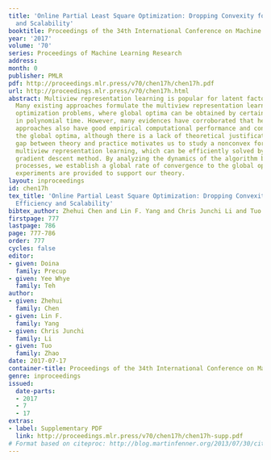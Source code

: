 ```yaml
---
title: 'Online Partial Least Square Optimization: Dropping Convexity for Better Efficiency
  and Scalability'
booktitle: Proceedings of the 34th International Conference on Machine Learning
year: '2017'
volume: '70'
series: Proceedings of Machine Learning Research
address: 
month: 0
publisher: PMLR
pdf: http://proceedings.mlr.press/v70/chen17h/chen17h.pdf
url: http://proceedings.mlr.press/v70/chen17h.html
abstract: Multiview representation learning is popular for latent factor analysis.
  Many existing approaches formulate the multiview representation learning as convex
  optimization problems, where global optima can be obtained by certain algorithms
  in polynomial time. However, many evidences have corroborated that heuristic nonconvex
  approaches also have good empirical computational performance and convergence to
  the global optima, although there is a lack of theoretical justification. Such a
  gap between theory and practice motivates us to study a nonconvex formulation for
  multiview representation learning, which can be efficiently solved by a simple stochastic
  gradient descent method. By analyzing the dynamics of the algorithm based on diffusion
  processes, we establish a global rate of convergence to the global optima. Numerical
  experiments are provided to support our theory.
layout: inproceedings
id: chen17h
tex_title: 'Online Partial Least Square Optimization: Dropping Convexity for Better
  Efficiency and Scalability'
bibtex_author: Zhehui Chen and Lin F. Yang and Chris Junchi Li and Tuo Zhao
firstpage: 777
lastpage: 786
page: 777-786
order: 777
cycles: false
editor:
- given: Doina
  family: Precup
- given: Yee Whye
  family: Teh
author:
- given: Zhehui
  family: Chen
- given: Lin F.
  family: Yang
- given: Chris Junchi
  family: Li
- given: Tuo
  family: Zhao
date: 2017-07-17
container-title: Proceedings of the 34th International Conference on Machine Learning
genre: inproceedings
issued:
  date-parts:
  - 2017
  - 7
  - 17
extras:
- label: Supplementary PDF
  link: http://proceedings.mlr.press/v70/chen17h/chen17h-supp.pdf
# Format based on citeproc: http://blog.martinfenner.org/2013/07/30/citeproc-yaml-for-bibliographies/
---
```

